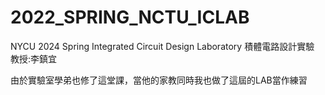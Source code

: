 # 2022_SPRING_NCTU_ICLAB
NYCU 2024 Spring Integrated Circuit Design Laboratory 積體電路設計實驗  
教授:李鎮宜  

由於實驗室學弟也修了這堂課，當他的家教同時我也做了這屆的LAB當作練習  
